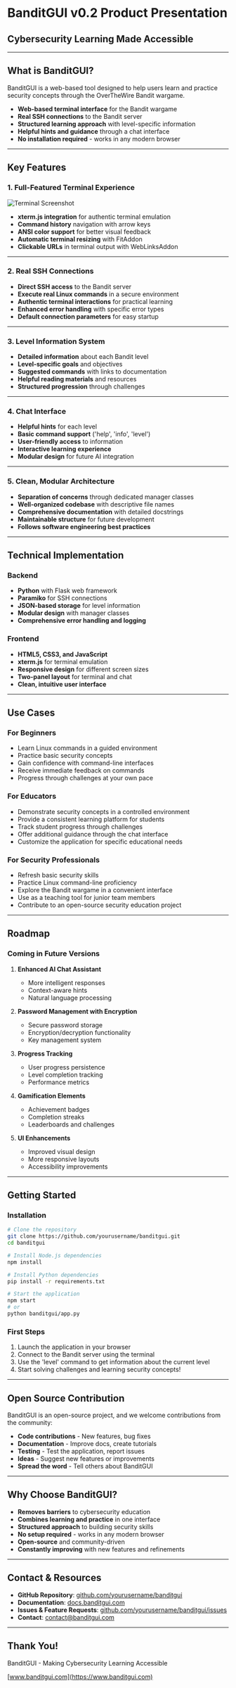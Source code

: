 # BanditGUI v0.2 Product Presentation

## Cybersecurity Learning Made Accessible

---

## What is BanditGUI?

BanditGUI is a web-based tool designed to help users learn and practice security concepts through the OverTheWire Bandit wargame.

- **Web-based terminal interface** for the Bandit wargame
- **Real SSH connections** to the Bandit server
- **Structured learning approach** with level-specific information
- **Helpful hints and guidance** through a chat interface
- **No installation required** - works in any modern browser

---

## Key Features

### 1. Full-Featured Terminal Experience
![Terminal Screenshot](../assets/terminal-screenshot.jpg)

- **xterm.js integration** for authentic terminal emulation
- **Command history** navigation with arrow keys
- **ANSI color support** for better visual feedback
- **Automatic terminal resizing** with FitAddon
- **Clickable URLs** in terminal output with WebLinksAddon

---

### 2. Real SSH Connections

- **Direct SSH access** to the Bandit server
- **Execute real Linux commands** in a secure environment
- **Authentic terminal interactions** for practical learning
- **Enhanced error handling** with specific error types
- **Default connection parameters** for easy startup

---

### 3. Level Information System

- **Detailed information** about each Bandit level
- **Level-specific goals** and objectives
- **Suggested commands** with links to documentation
- **Helpful reading materials** and resources
- **Structured progression** through challenges

---

### 4. Chat Interface

- **Helpful hints** for each level
- **Basic command support** ('help', 'info', 'level')
- **User-friendly access** to information
- **Interactive learning experience**
- **Modular design** for future AI integration

---

### 5. Clean, Modular Architecture

- **Separation of concerns** through dedicated manager classes
- **Well-organized codebase** with descriptive file names
- **Comprehensive documentation** with detailed docstrings
- **Maintainable structure** for future development
- **Follows software engineering best practices**

---

## Technical Implementation

### Backend
- **Python** with Flask web framework
- **Paramiko** for SSH connections
- **JSON-based storage** for level information
- **Modular design** with manager classes
- **Comprehensive error handling and logging**

### Frontend
- **HTML5, CSS3, and JavaScript**
- **xterm.js** for terminal emulation
- **Responsive design** for different screen sizes
- **Two-panel layout** for terminal and chat
- **Clean, intuitive user interface**

---

## Use Cases

### For Beginners
- Learn Linux commands in a guided environment
- Practice basic security concepts
- Gain confidence with command-line interfaces
- Receive immediate feedback on commands
- Progress through challenges at your own pace

### For Educators
- Demonstrate security concepts in a controlled environment
- Provide a consistent learning platform for students
- Track student progress through challenges
- Offer additional guidance through the chat interface
- Customize the application for specific educational needs

### For Security Professionals
- Refresh basic security skills
- Practice Linux command-line proficiency
- Explore the Bandit wargame in a convenient interface
- Use as a teaching tool for junior team members
- Contribute to an open-source security education project

---

## Roadmap

### Coming in Future Versions

1. **Enhanced AI Chat Assistant**
   - More intelligent responses
   - Context-aware hints
   - Natural language processing

2. **Password Management with Encryption**
   - Secure password storage
   - Encryption/decryption functionality
   - Key management system

3. **Progress Tracking**
   - User progress persistence
   - Level completion tracking
   - Performance metrics

4. **Gamification Elements**
   - Achievement badges
   - Completion streaks
   - Leaderboards and challenges

5. **UI Enhancements**
   - Improved visual design
   - More responsive layouts
   - Accessibility improvements

---

## Getting Started

### Installation

```bash
# Clone the repository
git clone https://github.com/yourusername/banditgui.git
cd banditgui

# Install Node.js dependencies
npm install

# Install Python dependencies
pip install -r requirements.txt

# Start the application
npm start
# or
python banditgui/app.py
```

### First Steps

1. Launch the application in your browser
2. Connect to the Bandit server using the terminal
3. Use the 'level' command to get information about the current level
4. Start solving challenges and learning security concepts!

---

## Open Source Contribution

BanditGUI is an open-source project, and we welcome contributions from the community:

- **Code contributions** - New features, bug fixes
- **Documentation** - Improve docs, create tutorials
- **Testing** - Test the application, report issues
- **Ideas** - Suggest new features or improvements
- **Spread the word** - Tell others about BanditGUI

---

## Why Choose BanditGUI?

- **Removes barriers** to cybersecurity education
- **Combines learning and practice** in one interface
- **Structured approach** to building security skills
- **No setup required** - works in any modern browser
- **Open-source** and community-driven
- **Constantly improving** with new features and refinements

---

## Contact & Resources

- **GitHub Repository**: [github.com/yourusername/banditgui](https://github.com/yourusername/banditgui)
- **Documentation**: [docs.banditgui.com](https://docs.banditgui.com)
- **Issues & Feature Requests**: [github.com/yourusername/banditgui/issues](https://github.com/yourusername/banditgui/issues)
- **Contact**: [contact@banditgui.com](mailto:contact@banditgui.com)

---

## Thank You!

BanditGUI - Making Cybersecurity Learning Accessible

[www.banditgui.com](https://www.banditgui.com)
